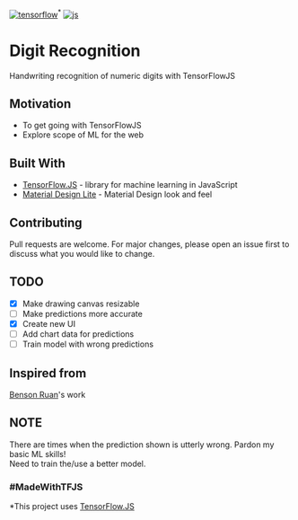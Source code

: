 [![tensorflow](https://aleen42.github.io/badges/src/tensorflow.svg)](https://github.com/aleen42/badges)<sup>*</sup> [![js](https://aleen42.github.io/badges/src/javascript.svg)](https://github.com/aleen42/badges)
# Digit Recognition
Handwriting recognition of numeric digits with TensorFlowJS

## Motivation
* To get going with TensorFlowJS
* Explore scope of ML for the web

## Built With
* [TensorFlow.JS](https://www.tensorflow.org/js) - library for machine learning in JavaScript
* [Material Design Lite](https://getmdl.io/) - Material Design look and feel

## Contributing
Pull requests are welcome. For major changes, please open an issue first to discuss what you would like to change.

## TODO
- [x] Make drawing canvas resizable
- [ ] Make predictions more accurate
- [x] Create new UI
- [ ] Add chart data for predictions
- [ ] Train model with wrong predictions

## Inspired from 
[Benson Ruan](https://bensonruan.com/)'s work

## NOTE
There are times when the prediction shown is utterly wrong. Pardon my basic ML skills!
<br>Need to train the/use a better model.

### #MadeWithTFJS 

\*This project uses [TensorFlow.JS](https://www.tensorflow.org/js)